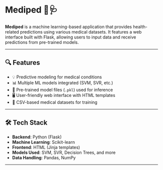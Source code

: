 # Mediped 🏥🩺

**Mediped** is a machine learning-based application that provides health-related predictions using various medical datasets. It features a web interface built with Flask, allowing users to input data and receive predictions from pre-trained models.

---

## 🔍 Features

- 💡 Predictive modeling for medical conditions
- 📊 Multiple ML models integrated (SVM, SVR, etc.)
- 🧠 Pre-trained model files (`.pkl`) used for inference
- 🖥️ User-friendly web interface with HTML templates
- 📝 CSV-based medical datasets for training

---

## 🛠️ Tech Stack

- **Backend**: Python (Flask)
- **Machine Learning**: Scikit-learn
- **Frontend**: HTML (Jinja templates)
- **Models Used**: SVM, SVR, Decision Trees, and more
- **Data Handling**: Pandas, NumPy

---

